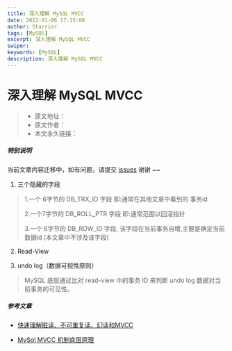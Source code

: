 ```yaml
---
title: 深入理解 MySQL MVCC
date: 2022-01-06 17:15:08
author: Starrier
tags: [MySQl]
excerpt: 深入理解 MySQL MVCC
swiper:
keywords: [MySQL]
description: 深入理解 MySQL MVCC
---
```


# 深入理解 MySQL MVCC

> * 原文地址：[]()
> * 原文作者：[]()
> * 本文永久链接：[]()

##### **特别说明**

当前文章内容迁移中，如有问题，请提交 [issues](https://github.com/Starrier/starrier.github.io/issues) 谢谢 ~~

1. 三个隐藏的字段

> 1.一个 6字节的 DB_TRX_ID 字段 即:通常在其他文章中看到的 事务id
> 
> 2.一个7字节的 DB_ROLL_PTR 字段 即:通常范围以回滚指针
>
> 3.一个 6字节的 DB_ROW_ID 字段, 该字段在当前事务自增,主要是确定当前数据id (本文章中不涉及该字段)

2. Read-View

3. undo log（数据可视性原则）
> MySQL 底层通过比对 read-view 中的事务 ID 来判断 undo log 数据对当前事务的可见性。 

##### 参考文章

- [快速理解脏读、不可重复读、幻读和MVCC](https://cloud.tencent.com/developer/article/1450773)

- [MySql MVCC 机制底层原理](https://www.jianshu.com/p/20fa5703bd3e)
